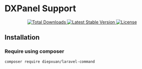 # DXPanel Support

<p align="center">
    <a href="https://packagist.org/packages/diepxuan/laravel-command">
        <img src="https://img.shields.io/packagist/dt/diepxuan/laravel-command.svg?style=flat-square" alt="Total Downloads">
    </a>
    <a href="https://packagist.org/packages/diepxuan/laravel-command">
        <img src="https://img.shields.io/packagist/v/diepxuan/laravel-command.svg?style=flat-square" alt="Latest Stable Version">
    </a>
    <a href="https://packagist.org/packages/diepxuan/laravel-command">
        <img src="https://img.shields.io/packagist/l/diepxuan/laravel-command.svg?style=flat-square" alt="License">
    </a>
</p>

## Installation

### Require using composer

```bash
composer require diepxuan/laravel-command
```

